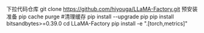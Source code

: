 下拉代码仓库
git clone https://github.com/hiyouga/LLaMA-Factory.git
预安装准备
pip cache purge #清理缓存
pip install --upgrade pip
pip install bitsandbytes>=0.39.0
cd LLaMA-Factory
pip install -e ".[torch,metrics]"

